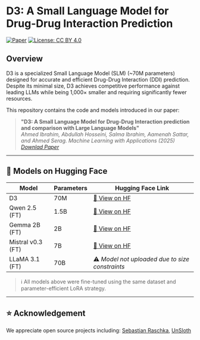 # D3: A Small Language Model for Drug-Drug Interaction Prediction

[![Paper](https://img.shields.io/badge/ScienceDirect-View%20Paper-orange)](https://www.sciencedirect.com/science/article/pii/S2666827025000416)
[![License: CC BY 4.0](https://img.shields.io/badge/license-CC--BY--4.0-brightgreen)](http://creativecommons.org/licenses/by/4.0/)

## Overview

D3 is a specialized Small Language Model (SLM) (~70M parameters) designed for accurate and efficient Drug-Drug Interaction (DDI) prediction. Despite its minimal size, D3 achieves competitive performance against leading LLMs while being 1,000× smaller and requiring significantly fewer resources.

This repository contains the code and models introduced in our paper:  
> **"D3: A Small Language Model for Drug-Drug Interaction prediction and comparison with Large Language Models"**  
> *Ahmed Ibrahim, Abdullah Hosseini, Salma Ibrahim, Aamenah Sattar, and Ahmed Serag. Machine Learning with Applications (2025)*
> *[Downlad Paper](https://www.sciencedirect.com/science/article/pii/S2666827025000416)*


---

## 🧠 Models on Hugging Face

| Model          | Parameters | Hugging Face Link |
|----------------|------------|-------------------|
| D3             | 70M        | [🔗 View on HF](https://huggingface.co/serag-ai/D3) |
| Qwen 2.5 (FT)  | 1.5B       | [🔗 View on HF](https://huggingface.co/serag-ai/Finetuned-DDI-Qwen) |
| Gemma 2B (FT)  | 2B         | [🔗 View on HF](https://huggingface.co/serag-ai/Finetuned-DDI-Gemma) |
| Mistral v0.3 (FT) | 7B     | [🔗 View on HF](https://huggingface.co/serag-ai/Finetuned-DDI-Mistral) |
| LLaMA 3.1 (FT) | 70B        | ⚠️ *Model not uploaded due to size constraints* |

> ℹ️ All models above were fine-tuned using the same dataset and parameter-efficient LoRA strategy.

---

## ⭐ Acknowledgement
We appreciate open source projects including: 
[Sebastian Raschka](https://github.com/rasbt), [UnSloth](https://github.com/unslothai/unsloth)
